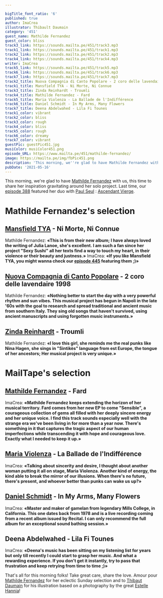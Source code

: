 ```yaml
---

bigTitle_font_ratio: '6'
published: true
author: ImaCrea
illustrator: Thibault Daumain
category: '451'
guest_name: Mathilde Fernandez
guest_color: bliss
track3_link: https://sounds.mailta.pe/451/track3.mp3
track1_link: https://sounds.mailta.pe/451/track1.mp3
track2_link: https://sounds.mailta.pe/451/track2.mp3
track4_link: https://sounds.mailta.pe/451/track4.mp3
writer: ImaCrea
track5_link: https://sounds.mailta.pe/451/track5.mp3
track6_link: https://sounds.mailta.pe/451/track6.mp3
track7_link: https://sounds.mailta.pe/451/track7.mp3
track2_title: Nuova Compagnia di Canto Popolare - 2 coro delle lavendaire 1998
track1_title: Mansfield TYA - Ni Morte, Ni Connue
track3_title: Zinda Reinhardt - Troumli
track4_title: Mathilde Fernandez - Fard
track5_title: Maria Violenza - La Ballade de l'Indifférence
track6_title: Daniel Schmidt - In My Arms, Many Flowers
track7_title: Deena Abdelwahed - Lila Fi Tounes
track1_color: vibrant
track2_color: bliss
track3_color: rough
track4_color: bliss
track5_color: rough
track6_color: dreamy
track7_color: vibrant
guestPic: guestPic451.jpg
musiColor: musiColor451.png
episode_URL: https://www.mailta.pe/451/mathilde-fernandez/
image: https://mailta.pe/img/fbPic451.png
description: 'This morning, we''re glad to have Mathilde Fernandez with us, this time to share her inspiration gravitating around her solo project. Last time, our episode 388 featured her duo with Paul Seul : Ascendant Vierge'
pubDate: '2021-05-16'
---
```

This morning, we're glad to have [Mathilde Fernandez](https://mathildefernandez.bandcamp.com/) with us, this time to share her inspiration gravitating around her solo project. Last time, our [episode 388](https://mailta.pe/388/ascendant-vierge/) featured her duo with [Paul Seul](https://soundcloud.com/paulseul) : [Ascendant Vierge](https://soundcloud.com/viergeascendant).


# Mathilde Fernandez's selection

## [Mansfield TYA](https://mansfieldtya.bandcamp.com/) - Ni Morte, Ni Connue
Mathilde Fernandez: **«**This is from their new album; I have always loved the writing of Julia Lanoe, she's excellent. I am such a fan since her project "Sexy Sushi" all her texts find a way to touch my heart, in their violence or their beauty and justness.**»**
ImaCrea: **«**If you like Mansfield TYA, you might wanna check our [episode 445](https://www.mailta.pe/445/mansfield-tya/) featuring them ;)**»**


## [Nuova Compagnia di Canto Popolare](http://www.nccp.it/) - 2 coro delle lavendaire 1998
Mathilde Fernandez: **«**Nothing better to start the day with a very powerful rhythm and sun vibes. This musical project has begun in Napoli in the late '60s with the goal to research and spread traditional and ancient music from southern Italy. They sing old songs that haven't survived, using ancient manuscripts and using forgotten music instruments.**»**

## [Zinda Reinhardt](https://zindareinhardt.bandcamp.com/) - Troumli
Mathilde Fernandez: **«**I love this girl, she reminds me the real punks like Nina Hagen, she sings in "Sintikès" language from est Europe, the tongue of her ancestors; Her musical project is very unique.**»**

# MailTape's selection

## [Mathilde Fernandez](https://mathildefernandez.bandcamp.com/) - Fard
ImaCrea: **«**Mathilde Fernandez keeps extending the horizon of her musical territory. Fard comes from her new EP to come "Sensible", a courageous collection of gems all filled with her deeply sincere energy and her unique voice. I find this track sounds especially well with the strange era we've been living in for more than a year now. There's something in it that captures the tragic aspect of our human imperfections while transcending it with hope and courageous love. Exactly what I needed to keep it up.**»**

## [Maria Violenza](https://kakakidsrecords.bandcamp.com/album/scirocco) - La Ballade de l'Indifférence
ImaCrea: **«**Talking about sincerity and desire, I thought about another woman putting it all on stage, Maria Violenza. Another kind of energy, the kind able to break the mirror of our illusions. When there's no future, there's present, and whoever better than punks can wake us up?**»**

## [Daniel Schmidt](https://recitalprogram.bandcamp.com/album/in-my-arms-many-flowers) - In My Arms, Many Flowers
ImaCrea: **«**Master and maker of gamelan from legendary Mills College, in California. This one dates back from 1978 and is a live recording coming from a recent album issued by Recital. I can only recommend the full album for an exceptional sound bathing session.**»**

## Deena Abdelwahed - Lila Fi Tounes
ImaCrea: **«**Deena's music has been sitting on my listening list for years but only till recently I could start to grasp her music. And what a rewarding experience. If you don't get it instantly, try to pass that frustration and keep retrying from time to time ;)**»**

That's all for this morning folks! Take great care, share the love. Amour pour [Mathilde Fernandez](https://mathildefernandez.bandcamp.com/) for her eclectic Sunday selection and to [Thibaut Daumain](https://thibaultdaumain.fr/) for his illustration based on a photography by the great [Estelle Hannia](https://www.estellehanania.com)!
